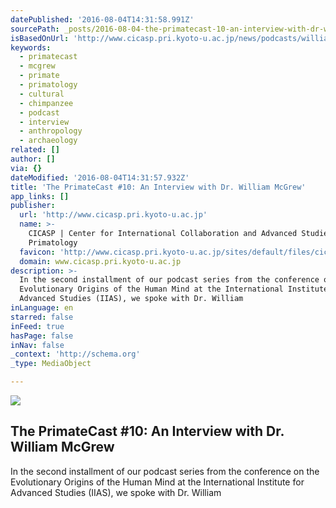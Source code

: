 ```yaml
---
datePublished: '2016-08-04T14:31:58.991Z'
sourcePath: _posts/2016-08-04-the-primatecast-10-an-interview-with-dr-william-mcgrew.md
isBasedOnUrl: 'http://www.cicasp.pri.kyoto-u.ac.jp/news/podcasts/william-mcgrew'
keywords:
  - primatecast
  - mcgrew
  - primate
  - primatology
  - cultural
  - chimpanzee
  - podcast
  - interview
  - anthropology
  - archaeology
related: []
author: []
via: {}
dateModified: '2016-08-04T14:31:57.932Z'
title: 'The PrimateCast #10: An Interview with Dr. William McGrew'
app_links: []
publisher:
  url: 'http://www.cicasp.pri.kyoto-u.ac.jp'
  name: >-
    CICASP | Center for International Collaboration and Advanced Studies in
    Primatology
  favicon: 'http://www.cicasp.pri.kyoto-u.ac.jp/sites/default/files/cicasp_favicon.ico'
  domain: www.cicasp.pri.kyoto-u.ac.jp
description: >-
  In the second installment of our podcast series from the conference on the
  Evolutionary Origins of the Human Mind at the International Institute for
  Advanced Studies (IIAS), we spoke with Dr. William
inLanguage: en
starred: false
inFeed: true
hasPage: false
inNav: false
_context: 'http://schema.org'
_type: MediaObject

---
```

<article style=""><img src="https://imgflo.herokuapp.com/graph/vahj1ThiexotieMo/74f4197390907f8716c673f9b7e86f13/noop.jpg?input=http%3A%2F%2Fwww.cicasp.pri.kyoto-u.ac.jp%2Fsites%2Fdefault%2Ffiles%2Fimagecache%2Fbanner%2Fbanner%2Fbanner-applications.jpg" /><h1>The PrimateCast #10: An Interview with Dr. William McGrew</h1><p>In the second installment of our podcast series from the conference on the Evolutionary Origins of the Human Mind at the International Institute for Advanced Studies (IIAS), we spoke with Dr. William</p></article>